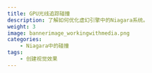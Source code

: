 ```yaml
---
title: GPU光线追踪碰撞
description: 了解如何优化虚幻引擎中的Niagara系统。
weight: 3
image: bannerimage_workingwithmedia.png
categories:
    - Niagara中的碰撞
tags:
    - 创建视觉效果
---
```

